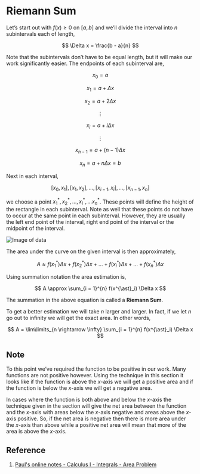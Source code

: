 # Riemann Sum

Let’s start out with $f(x) \geq 0$ on $[a, b]$ and we’ll divide the interval into $n$ subintervals each of length,

$$
\Delta x = \frac{b - a}{n}
$$

Note that the subintervals don’t have to be equal length, but it will make our work significantly easier. The endpoints of each subinterval are,

$$
x_0 = a
$$

$$
x_1 = a + \Delta x
$$

$$
x_2 = a + 2 \Delta x
$$

$$
\vdots
$$

$$
x_i = a + i \Delta x
$$

$$
\vdots
$$

$$
x_{n - 1} = a + (n - 1) \Delta x
$$

$$
x_n = a + n \Delta x = b
$$

Next in each interval,

$$
[x_0, x_1], [x_1, x_2], \dots , [x_{i - 1}, x_i], \dots , [x_{n - 1}, x_n]
$$

we choose a point $x^{\ast}_1, x^{\ast}_2, \dots , x^{\ast}_i, \dots x^{\ast}_n$. These points will define the height of the rectangle in each subinterval. Note as well that these points do not have to occur at the same point in each subinterval. However, they are usually the left end point of the interval, right end point of the interval or the midpoint of the interval.

![Image of data](https://tutorial.math.lamar.edu/Classes/CalcI/AreaProblem_Files/image012.gif)

The area under the curve on the given interval is then approximately,

$$
A \approx f(x^{\ast}_1) \Delta x + f(x^{\ast}_2) \Delta x + \dots + f(x^{\ast}_i) \Delta x + \dots + f(x^{\ast}_n) \Delta x
$$

Using summation notation the area estimation is,

$$
A \approx \sum_{i = 1}^{n} f(x^{\ast}_i) \Delta x
$$

The summation in the above equation is called a **Riemann Sum**.

To get a better estimation we will take $n$ larger and larger. In fact, if we let $n$ go out to infinity we will get the exact area. In other words,

$$
A = \lim\limits_{n \rightarrow \infty} \sum_{i = 1}^{n} f(x^{\ast}_i) \Delta x
$$

## Note

To this point we’ve required the function to be positive in our work. Many functions are not positive however. Using the technique in this section it looks like if the function is above the $x$-axis we will get a positive area and if the function is below the $x$-axis we will get a negative area.

In cases where the function is both above and below the $x$-axis the technique given in the section will give the net area between the function and the $x$-axis with areas below the $x$-axis negative and areas above the $x$-axis positive. So, if the net area is negative then there is more area under the $x$-axis than above while a positive net area will mean that more of the area is above the $x$-axis.

## Reference

1. [Paul's online notes - Calculus I - Integrals - Area Problem](https://tutorial.math.lamar.edu/Classes/CalcI/AreaProblem.aspx)